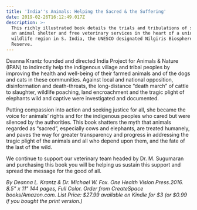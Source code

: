 ```yaml
---
title: 'India''s Animals: Helping the Sacred & the Suffering'
date: 2019-02-26T16:12:49.017Z
description: >-
  This richly illustrated book details the trials and tribulations of setting up
  an animal shelter and free veterinary services in the heart of a unique
  wildlife region in S. India, the UNESCO designated Nilgiris Biosphere
  Reserve.
---
```

Deanna Krantz founded and directed India Project for Animals & Nature (IPAN) to indirectly help the indigenous village and tribal peoples by improving the health and well-being of their farmed animals and of the dogs and cats in these communities.  Against local and national opposition, disinformation and death-threats, the long-distance “death march” of cattle to slaughter, wildlife poaching, land encroachment and the tragic plight of elephants wild and captive were investigated and documented.

Putting compassion into action and seeking justice for all, she became the voice for animals’ rights and for the indigenous peoples who cared but were silenced by the authorities. This book shatters the myth that animals regarded as “sacred”, especially cows and elephants, are treated humanely, and paves the way for greater transparency and progress in addressing the tragic plight of the animals and all who depend upon them, and the fate of the last of the wild.

We continue to support our veterinary team headed by Dr. M. Sugumaran and purchasing this book you will be helping us sustain this support and spread the message for the good of all.

_By Deanna L. Krantz & Dr. Michael W. Fox. One Health Vision Press.2016.  8.5" x 11" 144 pages, Full Color. Order from CreateSpace books/Amazon.com. List Price: $27.99 available on Kindle for $3 (or $0.99 if you bought the print version.)_
